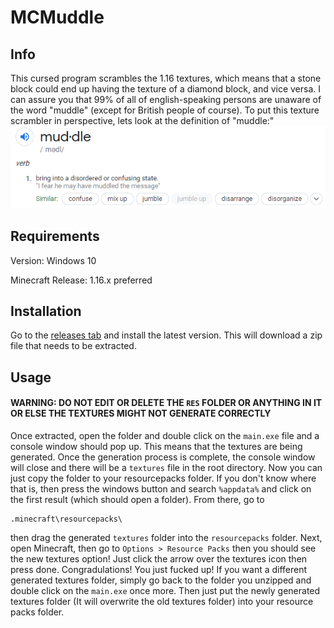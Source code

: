 # MCMuddle
## Info
This cursed program scrambles the 1.16 textures, which means that a stone block could end up having the texture of a diamond block, and vice versa. I can assure you that 99% of all of english-speaking persons are unaware of the word "muddle" (except for British people of course). To put this texture scrambler in perspective, lets look at the definition of "muddle:"
![image](res/muddle-definition.png)

## Requirements
Version: Windows 10

Minecraft Release: 1.16.x preferred

## Installation
Go to the [releases tab](https://github.com/LegionEntertainment/MCMuddle/releases/tag/1.0.0) and install the latest version. This will download a zip file that needs to be extracted.

## Usage

#### WARNING: DO NOT EDIT OR DELETE THE `RES` FOLDER OR ANYTHING IN IT OR ELSE THE TEXTURES MIGHT NOT GENERATE CORRECTLY

Once extracted, open the folder and double click on the `main.exe` file and a console window should pop up. This means that the textures are being generated. Once the generation process is complete, the console window will close and there will be a `textures` file in the root directory. Now you can just copy the folder to your resourcepacks folder. If you don't know where that is, then press the windows button and search `%appdata%` and click on the first result (which should open a folder). From there, go to
```
.minecraft\resourcepacks\
```
then drag the generated `textures` folder into the `resourcepacks` folder. Next, open Minecraft, then go to `Options > Resource Packs` then you should see the new textures option! Just click the arrow over the textures icon then press done. Congradulations! You just fucked up! If you want a different generated textures folder, simply go back to the folder you unzipped and double click on the `main.exe` once more. Then just put the newly generated textures folder (It will overwrite the old textures folder) into your resource packs folder.
